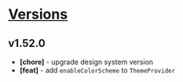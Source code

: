 # [Versions](https://github.com/Tracktor/design-system/releases)

## v1.52.0
- **[chore]** - upgrade design system version
- **[feat]** - add `enableColorScheme` to `ThemeProvider`
